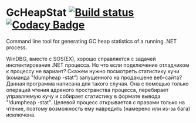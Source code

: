 # GcHeapStat [![Build status](https://ci.appveyor.com/api/projects/status/3pcm9r3rai06g891?svg=true)](https://ci.appveyor.com/project/alpinskiy/gcheapstat/build/artifacts) [![Codacy Badge](https://api.codacy.com/project/badge/Grade/3b99c9352dc7495383808c7824c0b420)](https://www.codacy.com/manual/malpinskiy/gcheapstat?utm_source=github.com&amp;utm_medium=referral&amp;utm_content=alpinskiy/gcheapstat&amp;utm_campaign=Badge_Grade)
Command line tool for generating GC heap statistics of a running .NET process.

WinDBG, вместе с SOS(EX), хорошо справляется с задачей инспектирования .NET процесса. Но что если подключение отладчиком к процессу не вариант? Скажем нужно посмотреть статистику кучи (команда "!dumpheap -stat") запущенного на продакшене веб-сайта? Данная программа написана для такого случая. Она с помощью только операций чтения адреного пространства процесса, перебирает управляемую кучу и собирает статистику в формате вывода "!dumpheap -stat". Целевой процесс открывается с правами только на чтение, поэтому возможность ему навредить (намерено или из-за бага) исключена.
